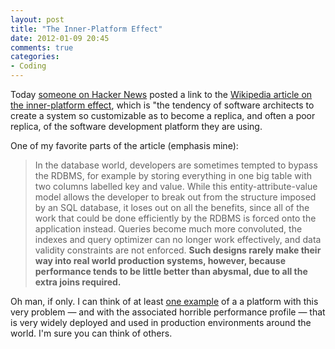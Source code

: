 ```yaml
---
layout: post
title: "The Inner-Platform Effect"
date: 2012-01-09 20:45
comments: true
categories: 
- Coding
---
```


Today [someone on Hacker News](http://news.ycombinator.com/item?id=3442497)
posted a link to the [Wikipedia article on the inner-platform effect](http://en.wikipedia.org/wiki/Inner-platform_effect),
which is "the tendency of software architects to create a system so customizable as to become a
replica, and often a poor replica, of the software development platform they are using.

One of my favorite parts of the article (emphasis mine):

> In the database world, developers are sometimes tempted to bypass the RDBMS, for
> example by storing everything in one big table with two columns labelled key and
> value. While this entity-attribute-value model allows the developer to break out
> from the structure imposed by an SQL database, it loses out on all the benefits,
> since all of the work that could be done efficiently by the RDBMS is forced onto
> the application instead. Queries become much more convoluted, the indexes and
> query optimizer can no longer work effectively, and data validity constraints
> are not enforced. __Such designs rarely make their way into real world production
> systems, however, because performance tends to be little better than abysmal,
> due to all the extra joins required.__

Oh man, if only. I can think of at least [one example](http://www.magentocommerce.com/) of a
a platform with this very problem — and with the associated horrible performance profile — that is
very widely deployed and used in production environments around the world. I'm sure you can think of
others.
